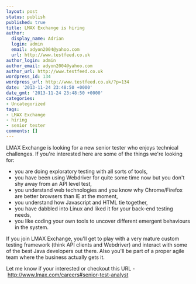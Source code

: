 ```yaml
---
layout: post
status: publish
published: true
title: LMAX Exchange is hiring
author:
  display_name: Adrian
  login: admin
  email: adyon2004@yahoo.com
  url: http://www.testfeed.co.uk
author_login: admin
author_email: adyon2004@yahoo.com
author_url: http://www.testfeed.co.uk
wordpress_id: 134
wordpress_url: http://www.testfeed.co.uk/?p=134
date: '2013-11-24 23:48:50 +0000'
date_gmt: '2013-11-24 23:48:50 +0000'
categories:
- Uncategorized
tags:
- LMAX Exchange
- hiring
- senior tester
comments: []
---
```

<p>LMAX Exchange is looking for a new senior tester who enjoys technical challenges. If you're interested here are some of the things we're looking for:</p>
<ul>
<li>you are doing exploratory testing with all sorts of tools,</li>
<li>you have been using Webdriver for quite some time now but you don't shy away from an API level test,</li>
<li>you understand web technologies and you know why Chrome/Firefox are better browsers than IE at the moment,</li>
<li>you understand how Javascript and HTML tie together,</li>
<li>you have dabbled into Linux and liked it for your back-end testing needs,</li>
<li>you like coding your own tools to uncover different emergent behaviours in the system.</li>
</ul>
<p>If you join LMAX Exchange, you'll get to play with a very mature custom testing framework (think API clients and Webdriver) and interact with some of the best Java developers out there. Also you'll be part of a proper agile team where the business actually gets it.</p>
<p>Let me know if your interested or checkout this URL - <a href="http://www.lmax.com/careers#senior-test-analyst">http://www.lmax.com/careers#senior-test-analyst</a></p>
